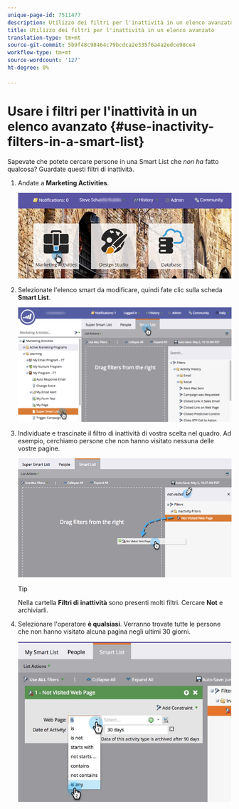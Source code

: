 ```yaml
---
unique-page-id: 7511477
description: Utilizzo dei filtri per l'inattività in un elenco avanzato - Documenti Marketo - Documentazione del prodotto
title: Utilizzo dei filtri per l'inattività in un elenco avanzato
translation-type: tm+mt
source-git-commit: 5b9f48c98464c79bcdca2e335f6a4a2edce98ce4
workflow-type: tm+mt
source-wordcount: '127'
ht-degree: 0%

---
```



# Usare i filtri per l&#39;inattività in un elenco avanzato {#use-inactivity-filters-in-a-smart-list}

Sapevate che potete cercare persone in una Smart List che *non ha* fatto qualcosa? Guardate questi filtri di inattività.

1. Andate a **Marketing Activities**.

   ![](assets/login-marketing-activities-3.png)

1. Selezionate l&#39;elenco smart da modificare, quindi fate clic sulla scheda **Smart List**.

   ![](assets/smartlist-choose.png)

1. Individuate e trascinate il filtro di inattività di vostra scelta nel quadro. Ad esempio, cerchiamo persone che non hanno visitato nessuna delle vostre pagine.

   ![](assets/draginactivityfilter.png)

   >[!TIP]
   >
   >Nella cartella **Filtri di inattività** sono presenti molti filtri. Cercare **Not** e archiviarli.

1. Selezionare l&#39;operatore **è qualsiasi**. Verranno trovate tutte le persone che non hanno visitato alcuna pagina negli ultimi 30 giorni.

   ![](assets/mysmartlist-people.jpg)
